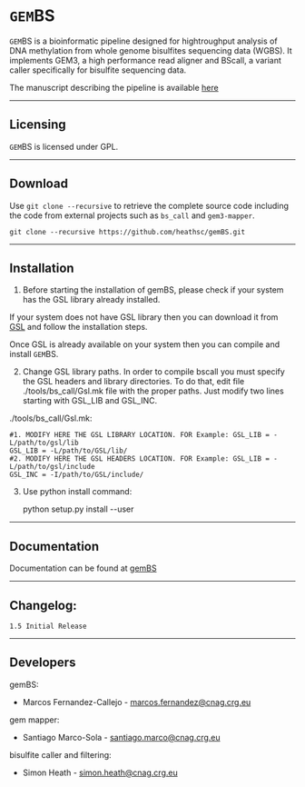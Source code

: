 ``GEM``BS
=========

``GEM``BS is a bioinformatic pipeline designed for hightroughput analysis of DNA methylation from whole genome bisulfites sequencing data (WGBS). It implements GEM3, a high performance read aligner and BScall, a variant caller specifically for bisulfite sequencing data.


The manuscript describing the pipeline is available [here](http://www.webmanuscript.com)

---------   
Licensing
---------

``GEM``BS is licensed under GPL.

--------
Download
--------

Use ``git clone --recursive`` to retrieve the complete source code including the code from external projects such as ``bs_call`` and ``gem3-mapper``.

    git clone --recursive https://github.com/heathsc/gemBS.git

------------
Installation
------------

1) Before starting the installation of gemBS, please check if your system has the GSL library already installed.

If your system does not have GSL library then you can download it from [GSL](https://www.gnu.org/software/gsl/) and follow the installation steps. 

Once GSL is already available on your system then you can compile and install ``GEM``BS.

2) Change GSL library paths. In order to compile bscall you must specify the GSL headers and library directories. 
   To do that, edit file ./tools/bs_call/Gsl.mk file with the proper paths. Just modify two lines starting with GSL_LIB and GSL_INC.

./tools/bs_call/Gsl.mk:

    #1. MODIFY HERE THE GSL LIBRARY LOCATION. FOR Example: GSL_LIB = -L/path/to/gsl/lib
    GSL_LIB = -L/path/to/GSL/lib/
    #2. MODIFY HERE THE GSL HEADERS LOCATION. FOR Example: GSL_LIB = -L/path/to/gsl/include
    GSL_INC = -I/path/to/GSL/include/ 

3) Use python install command:

    python setup.py install --user


-------------
Documentation
-------------

Documentation can be found at [gemBS](http://statgen.cnag.cat/gemBS/)


----------
Changelog:
----------

    1.5 Initial Release  


----------
Developers
----------
 
 gemBS:
 * Marcos Fernandez-Callejo - marcos.fernandez@cnag.crg.eu
 
 gem mapper:
 * Santiago Marco-Sola - santiago.marco@cnag.crg.eu

 bisulfite caller and filtering:
 * Simon Heath - simon.heath@cnag.crg.eu


